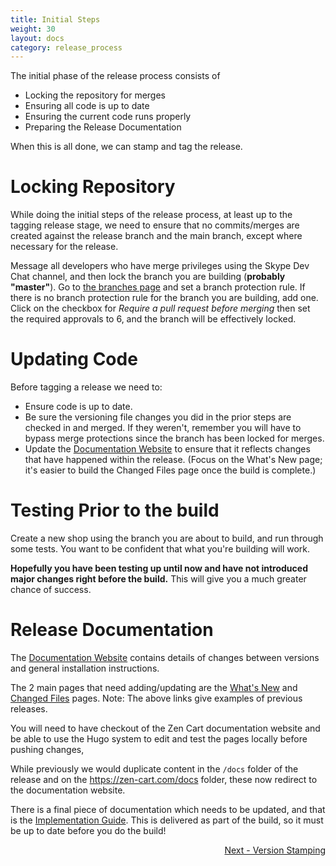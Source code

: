 ```yaml
---
title: Initial Steps
weight: 30
layout: docs
category: release_process
---
```

The initial phase of the release process consists of

 + Locking the repository for merges
 + Ensuring all code is up to date
 + Ensuring the current code runs properly
 + Preparing the Release Documentation

When this is all done, we can stamp and tag the release.

# Locking Repository

While doing the initial steps of the release process, at least up to the tagging release stage,
we need to ensure that no commits/merges are created against the release branch and the main branch,
except where necessary for the release.

Message all developers who have merge privileges using the Skype Dev Chat channel, and then lock the branch you are building (**probably "master"**).  Go to [the branches page](https://github.com/zencart/zencart/settings/branches) and set a branch protection rule.  If there is no branch protection rule for the branch you are building, add one.  Click on the checkbox for *Require a pull request before merging* then set the required approvals to 6, and the branch will be effectively locked.  


# Updating Code

Before tagging a release we need to:

- Ensure code is up to date.
- Be sure the versioning file changes you did in the prior steps are checked in and merged. If they weren't, remember you will have to bypass merge protections since the branch has been locked for merges.
- Update the [Documentation Website](/release) to ensure that it reflects changes that have happened within the release.  (Focus on the What's New page; it's easier to build the Changed Files page once the build is complete.)

# Testing Prior to the build 
Create a new shop using the branch you are about to build, and run through some tests.  You want to be confident that what you're building will work. 

**Hopefully you have been testing up until now and have not introduced major changes right before the build.**  This will give you a much greater chance of success. 

# Release Documentation

The [Documentation Website](/release)  contains details of changes between versions and general installation instructions.

The 2 main pages that need adding/updating are the [What's New](https://docs.zen-cart.com/release/whatsnew_2.0.0.html)
and [Changed Files](https://docs.zen-cart.com/release/changed_files-v2-0-0.html) pages.
Note: The above links give examples of previous releases.

You will need to have checkout of the Zen Cart documentation website and be able to use the Hugo system to
edit and test the pages locally before pushing changes,

While previously we would duplicate content in the `/docs` folder of the release and on the
https://zen-cart.com/docs folder, these now redirect to the documentation website.

There is a final piece of documentation which needs to be updated, and that is the [Implementation Guide](/dev/release_process/implementation_guide/).  This is delivered as part of the build, so it must be up to date before you do the build! 

<div style="text-align:right;" id="next">
   <a class="btn btn-lg btn-primary mr-3 mb-4" href="/dev/release_process/version_stamping/">
        Next - Version Stamping<i class="fas fa-arrow-alt-circle-right ml-2"></i>
   </a>
</div>

